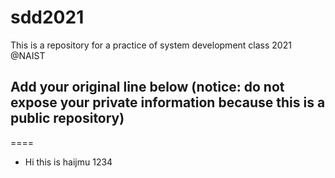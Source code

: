 # sdd2021
This is a repository for a practice of system development class 2021 @NAIST
## Add your original line below (notice: do not expose your private information because this is a public repository)
====
* Hi this is haijmu 1234
